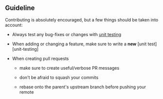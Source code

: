 ## Guideline

Contributing is absolutely encouraged, but a few things should be taken into
account:

  - Always test any bug-fixes or changes with [unit testing][]

  - When adding or changing a feature, make sure to write a **new**
    [unit test][unit-testing]

  - When creating pull requests

    - make sure to create useful/verbose PR messages

    - don't be afraid to squash your commits

    - rebase onto the parent's upstream branch before pushing your remote

[unit testing]: http://github.com/sergeylukin/coinage/blob/master/README.md#unit-testing
